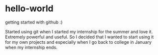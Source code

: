 hello-world
===========

getting started with github :)

Started using git when I started my internship for the summer and love it.
Extremely powerful and useful.
So I decided that I wanted to start using it for my own projects and especially when I go back to college in January when my internship ends.
